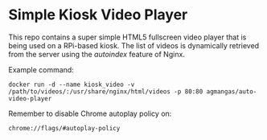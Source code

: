 # Simple Kiosk Video Player

This repo contains a super simple HTML5 fullscreen video player that is being used on a RPi-based kiosk. The list of videos is dynamically retrieved from the server using the *autoindex* feature of Nginx.

Example command:

```
docker run -d --name kiosk_video -v /path/to/videos/:/usr/share/nginx/html/videos -p 80:80 agmangas/auto-video-player
```

Remember to disable Chrome autoplay policy on:

```
chrome://flags/#autoplay-policy
```